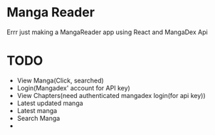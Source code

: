 # Manga Reader
Errr just making a MangaReader app using React and MangaDex Api
# TODO
- View Manga(Click, searched)
- Login(Mangadex' account for API key)
- View Chapters(need authenticated mangadex login(for api key))
- Latest updated manga
- Latest manga
- Search Manga
- 

